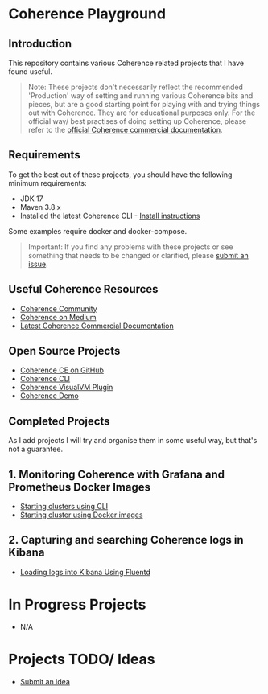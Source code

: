# Coherence Playground

## Introduction

This repository contains various Coherence related projects that I have found useful.

> Note: These projects don't necessarily reflect the recommended 'Production' way of setting and running various Coherence
bits and pieces, but are a good starting point for playing with and trying things out with Coherence. 
> They are for educational purposes only.
> For the official way/ best practises of doing setting up Coherence, please refer to the [official Coherence commercial documentation](https://docs.oracle.com/en/middleware/standalone/coherence/14.1.1.2206/).

## Requirements

To get the best out of these projects, you should have the following minimum requirements:

* JDK 17
* Maven 3.8.x
* Installed the latest Coherence CLI - [Install instructions](https://oracle.github.io/coherence-cli/docs/latest/#/docs/installation/01_installation)

Some examples require docker and docker-compose.

>Important: If you find any problems with these projects or see something that needs to 
> be changed or clarified, please [submit an issue](https://github.com/tmiddlet2666/coherence-playground/issues/new/choose).

## Useful Coherence Resources

* [Coherence Community](https://coherence.community/)
* [Coherence on Medium](https://medium.com/oracle-coherence)
* [Latest Coherence Commercial Documentation](https://docs.oracle.com/en/middleware/standalone/coherence/14.1.1.2206/)

## Open Source Projects

* [Coherence CE on GitHub](https://github.com/oracle/coherence)
* [Coherence CLI](https://github.com/oracle/coherence-cli)
* [Coherence VisualVM Plugin](https://github.com/oracle/coherence-visualvm)
* [Coherence Demo](https://github.com/coherence-community/coherence-demo)

## Completed Projects

As I add projects I will try and organise them in some useful way, but that's not a guarantee.

## 1. Monitoring Coherence with Grafana and Prometheus Docker Images

* [Starting clusters using CLI](monitoring)
* [Starting cluster using Docker images](monitoring-docker)

## 2. Capturing and searching Coherence logs in Kibana

* [Loading logs into Kibana Using Fluentd](logging)
 
# In Progress Projects
 
* N/A      

# Projects TODO/ Ideas

* [Submit an idea](https://github.com/tmiddlet2666/coherence-playground/issues/new/choose)



